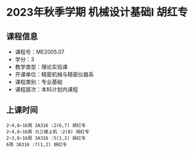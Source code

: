 # 2023年秋季学期 机械设计基础I 胡红专






## 课程信息

- 课程号：ME2005.07
- 学分：3
- 教学类型：理论实验课
- 开课单位：精密机械与精密仪器系
- 课程类别：专业基础
- 课程层次：本科计划内课程

## 上课时间

```
2~4,6~16周 3A316 :2(6,7) 胡红专
2~4,6~16周 力三楼上机 :2(8) 胡红专
2~3,6~16周 3A316 :5(1,2) 胡红专
6周 3A316 :7(1,2) 胡红专
```

